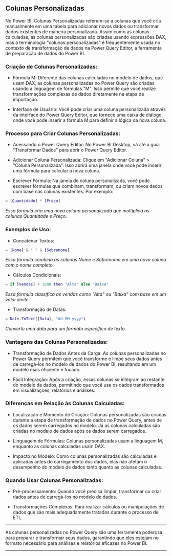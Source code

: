 
## Colunas Personalizadas

No Power BI, Colunas Personalizadas referem-se a colunas que você cria manualmente em uma tabela para adicionar novos dados ou transformar dados existentes de maneira personalizada. Assim como as colunas calculadas, as colunas personalizadas são criadas usando expressões DAX, mas a terminologia "colunas personalizadas" é frequentemente usada no contexto de transformação de dados na Power Query Editor, a ferramenta de preparação de dados do Power BI.

### Criação de Colunas Personalizadas:

- Fórmula M: Diferente das colunas calculadas no modelo de dados, que usam DAX, as colunas personalizadas no Power Query são criadas usando a linguagem de fórmulas "M". Isso permite que você realize transformações complexas de dados diretamente na etapa de importação.
    
- Interface de Usuário: Você pode criar uma coluna personalizada através da interface do Power Query Editor, que fornece uma caixa de diálogo onde você pode inserir a fórmula M para definir a lógica da nova coluna.

### Processo para Criar Colunas Personalizadas:

- Acessando o Power Query Editor: No Power BI Desktop, vá até a guia "Transformar Dados" para abrir o Power Query Editor.
    
- Adicionar Coluna Personalizada: Clique em "Adicionar Coluna" > "Coluna Personalizada". Isso abrirá uma janela onde você pode inserir uma fórmula para calcular a nova coluna.

- Escrever Fórmula: Na janela de coluna personalizada, você pode escrever fórmulas que combinam, transformam, ou criam novos dados com base nas colunas existentes. Por exemplo:

~~~M
= [Quantidade] * [Preço]
~~~

*Essa fórmula cria uma nova coluna personalizada que multiplica as colunas Quantidade e Preço.*

### Exemplos de Uso:

- Concatenar Textos:

~~~m
= [Nome] & " " & [Sobrenome]
~~~

*Essa fórmula combina as colunas Nome e Sobrenome em uma nova coluna com o nome completo.*

- Cálculos Condicionais:

~~~m
= if [Vendas] > 1000 then "Alta" else "Baixa"
~~~

*Essa fórmula classifica as vendas como "Alta" ou "Baixa" com base em um valor limite.*

- Transformação de Datas:

~~~m
= Date.ToText([Data], "dd-MM-yyyy")
~~~

*Converte uma data para um formato específico de texto.*

### Vantagens das Colunas Personalizadas:

- Transformação de Dados Antes da Carga: As colunas personalizadas no Power Query permitem que você transforme e limpe seus dados antes de carregá-los no modelo de dados do Power BI, resultando em um modelo mais eficiente e focado.
    
- Fácil Integração: Após a criação, essas colunas se integram ao restante do modelo de dados, permitindo que você use os dados transformados em visualizações, relatórios e análises.

### Diferenças em Relação às Colunas Calculadas:

- Localização e Momento de Criação: Colunas personalizadas são criadas durante a etapa de transformação de dados no Power Query, antes de os dados serem carregados no modelo. Já as colunas calculadas são criadas no modelo de dados após os dados serem carregados.
    
- Linguagem de Fórmulas: Colunas personalizadas usam a linguagem M, enquanto as colunas calculadas usam DAX.
    
- Impacto no Modelo: Como colunas personalizadas são calculadas e aplicadas antes do carregamento dos dados, elas não afetam o desempenho do modelo de dados tanto quanto as colunas calculadas.

### Quando Usar Colunas Personalizadas:

- Pré-processamento: Quando você precisa limpar, transformar ou criar dados antes de carregá-los no modelo de dados.

- Transformações Complexas: Para realizar cálculos ou manipulações de dados que são mais adequadamente tratados durante o processo de ETL.

---

As colunas personalizadas no Power Query são uma ferramenta poderosa para preparar e transformar seus dados, garantindo que eles estejam no formato necessário para análises e relatórios eficazes no Power BI.

---